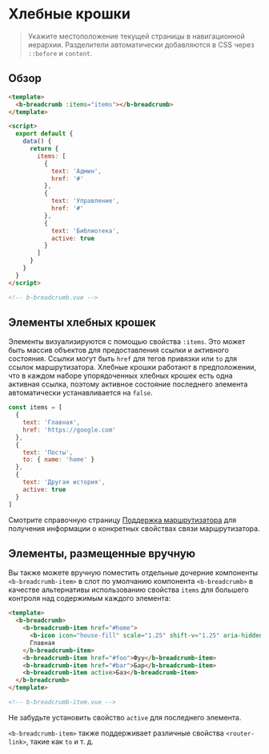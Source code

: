 # Хлебные крошки

> Укажите местоположение текущей страницы в навигационной иерархии. Разделители автоматически добавляются в CSS через <code>::before</code> и <code>content</code>.

## Обзор

```html
<template>
  <b-breadcrumb :items="items"></b-breadcrumb>
</template>

<script>
  export default {
    data() {
      return {
        items: [
          {
            text: 'Админ',
            href: '#'
          },
          {
            text: 'Управление',
            href: '#'
          },
          {
            text: 'Библиотека',
            active: true
          }
        ]
      }
    }
  }
</script>

<!-- b-breadcrumb.vue -->
```

## Элементы хлебных крошек

Элементы визуализируются с помощью свойства `:items`.
Это может быть массив объектов для предоставления ссылки и активного состояния.
Ссылки могут быть `href` для тегов привязки или `to` для ссылок маршрутизатора.
Хлебные крошки работают в предположении, что в каждом наборе упорядоченных хлебных крошек есть одна активная ссылка, поэтому активное состояние последнего элемента автоматически устанавливается на `false`.

<!-- eslint-disable no-unused-vars -->

```js
const items = [
  {
    text: 'Главная',
    href: 'https://google.com'
  },
  {
    text: 'Посты',
    to: { name: 'home' }
  },
  {
    text: 'Другая история',
    active: true
  }
]
```

Смотрите справочную страницу [Поддержка маршрутизатора](/docs/reference/router-links) для получения информации о конкретных свойствах связи маршрутизатора.

## Элементы, размещенные вручную

Вы также можете вручную поместить отдельные дочерние компоненты `<b-breadcrumb-item>` в слот по умолчанию компонента `<b-breadcrumb>` в качестве альтернативы использованию свойства `items` для большего контроля над содержимым каждого элемента:

```html
<template>
  <b-breadcrumb>
    <b-breadcrumb-item href="#home">
      <b-icon icon="house-fill" scale="1.25" shift-v="1.25" aria-hidden="true"></b-icon>
      Главная
    </b-breadcrumb-item>
    <b-breadcrumb-item href="#foo">Фуу</b-breadcrumb-item>
    <b-breadcrumb-item href="#bar">Бар</b-breadcrumb-item>
    <b-breadcrumb-item active>Баз</b-breadcrumb-item>
  </b-breadcrumb>
</template>

<!-- b-breadcrumb-item.vue -->
```

Не забудьте установить свойство `active` для последнего элемента.

`<b-breadcrumb-item>` также поддерживает различные свойства `<router-link>`, такие как `to` и т. д.

<!-- Component reference added automatically from component package.json -->
